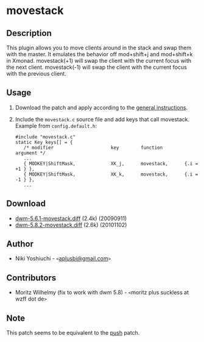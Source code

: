 # movestack

## Description

This plugin allows you to move clients around in the stack and swap them with
the master.  It emulates the behavior off mod+shift+j and mod+shift+k in Xmonad.
movestack(+1) will swap the client with the current focus with the next client.
movestack(-1) will swap the client with the current focus with the previous client.

## Usage

 1. Download the patch and apply according to the [general instructions](.).
 2. Include the `movestack.c` source file and add keys that call movestack.
    Example from `config.default.h`:

        #include "movestack.c"
        static Key keys[] = {
	       /* modifier                     key        function        argument */
	       ...
	       { MODKEY|ShiftMask,             XK_j,      movestack,      {.i = +1 } },
	       { MODKEY|ShiftMask,             XK_k,      movestack,      {.i = -1 } },
	       ...

## Download

 * [dwm-5.6.1-movestack.diff][1] (2.4k) (20090911)
 * [dwm-5.8.2-movestack.diff](movestack-5.8.2.diff) (2.6k) (20101102)

## Author

 * Niki Yoshiuchi - `<`aplusbi@gmail.com`>`

## Contributors

 * Moritz Wilhelmy (fix to work with dwm 5.8) - `<`moritz plus suckless at wzff dot de`>`

## Note

This patch seems to be equivalent to the [push](push) patch.

[1]: http://www.aplusbi.com/projects/dwm/dwm-5.6.1-movestack.diff
